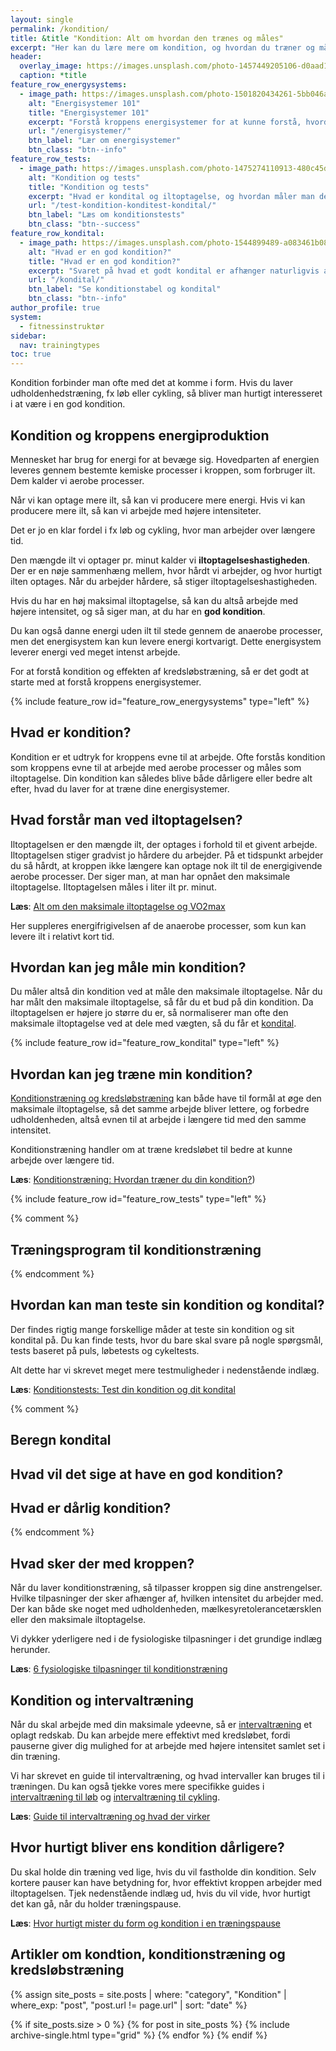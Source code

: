 ```yaml
---
layout: single
permalink: /kondition/
title: &title "Kondition: Alt om hvordan den trænes og måles"
excerpt: "Her kan du lære mere om kondition, og hvordan du træner og måler din kondition. Få eksempler på træning og se om du er i god form?"
header:
  overlay_image: https://images.unsplash.com/photo-1457449205106-d0aad138e99b?ixlib=rb-1.2.1&ixid=eyJhcHBfaWQiOjEyMDd9&auto=format&fit=crop&w=1200&q=5
  caption: *title
feature_row_energysystems:
  - image_path: https://images.unsplash.com/photo-1501820434261-5bb046afcf6b?ixlib=rb-1.2.1&ixid=eyJhcHBfaWQiOjEyMDd9&auto=format&fit=crop&w=400&q=5
    alt: "Energisystemer 101"
    title: "Energisystemer 101"
    excerpt: "Forstå kroppens energisystemer for at kunne forstå, hvordan du bedst kan lave konditionstræning og få et bedre kredsløb og udholdenhed."
    url: "/energisystemer/"
    btn_label: "Lær om energisystemer"
    btn_class: "btn--info"
feature_row_tests:
  - image_path: https://images.unsplash.com/photo-1475274110913-480c45d0e873?ixlib=rb-1.2.1&ixid=eyJhcHBfaWQiOjEyMDd9&auto=format&fit=crop&w=400&q=5
    alt: "Kondition og tests"
    title: "Kondition og tests"
    excerpt: "Hvad er kondital og iltoptagelse, og hvordan måler man det i forbindelse med sin konditionstræning?"
    url: "/test-kondition-konditest-kondital/"
    btn_label: "Læs om konditionstests"
    btn_class: "btn--success"
feature_row_kondital:
  - image_path: https://images.unsplash.com/photo-1544899489-a083461b088c?ixlib=rb-1.2.1&ixid=eyJhcHBfaWQiOjEyMDd9&auto=format&fit=crop&w=400&q=5
    alt: "Hvad er en god kondition?"
    title: "Hvad er en god kondition?"
    excerpt: "Svaret på hvad et godt kondital er afhænger naturligvis af hvem man sammenligner sig med. Her er tabeller gældende for almindelige mennesker i Skandinavien."
    url: "/kondital/"
    btn_label: "Se konditionstabel og kondital"
    btn_class: "btn--info"
author_profile: true
system:
  - fitnessinstruktør
sidebar:
  nav: trainingtypes
toc: true
---
```


Kondition forbinder man ofte med det at komme i form. Hvis du laver udholdenhedstræning, fx løb eller cykling, så bliver man hurtigt interesseret i at være i en god kondition.

## Kondition og kroppens energiproduktion

Mennesket har brug for energi for at bevæge sig. Hovedparten af energien leveres gennem bestemte kemiske processer i kroppen, som forbruger ilt. Dem kalder vi aerobe processer.

Når vi kan optage mere ilt, så kan vi producere mere energi. Hvis vi kan producere mere ilt, så kan vi arbejde med højere intensiteter.

Det er jo en klar fordel i fx løb og cykling, hvor man arbejder over længere tid.

Den mængde ilt vi optager pr. minut kalder vi **iltoptagelseshastigheden**. Der er en nøje sammenhæng mellem, hvor hårdt vi arbejder, og hvor hurtigt ilten optages. Når du arbejder hårdere, så stiger iltoptagelseshastigheden.

Hvis du har en høj maksimal iltoptagelse, så kan du altså arbejde med højere intensitet, og så siger man, at du har en **god kondition**.

Du kan også danne energi uden ilt til stede gennem de anaerobe processer, men det energisystem kan kun levere energi kortvarigt. Dette energisystem leverer energi ved meget intenst arbejde.

For at forstå kondition og effekten af kredsløbstræning, så er det godt at starte med at forstå kroppens energisystemer.

{% include feature_row id="feature_row_energysystems" type="left" %}

## Hvad er kondition?

Kondition er et udtryk for kroppens evne til at arbejde. Ofte forstås kondition som kroppens evne til at arbejde med aerobe processer og måles som iltoptagelse. Din kondition kan således blive både dårligere eller bedre alt efter, hvad du laver for at træne dine energisystemer.

## Hvad forstår man ved iltoptagelsen?

Iltoptagelsen er den mængde ilt, der optages i forhold til et givent arbejde. Iltoptagelsen stiger gradvist jo hårdere du arbejder. På et tidspunkt arbejder du så hårdt, at kroppen ikke længere kan optage nok ilt til de energigivende aerobe processer. Der siger man, at man har opnået den maksimale iltoptagelse. Iltoptagelsen måles i liter ilt pr. minut.

**Læs**: [Alt om den maksimale iltoptagelse og VO2max](/maksimale-iltoptagelse-vo2max/)

Her suppleres energifrigivelsen af de anaerobe processer, som kun kan levere ilt i relativt kort tid.

## Hvordan kan jeg måle min kondition?

Du måler altså din kondition ved at måle den maksimale iltoptagelse. Når du har målt den maksimale iltoptagelse, så får du et bud på din kondition. Da iltoptagelsen er højere jo større du er, så normaliserer man ofte den maksimale iltoptagelse ved at dele med vægten, så du får et [kondital](/kondital/).

{% include feature_row id="feature_row_kondital" type="left" %}

## Hvordan kan jeg træne min kondition?

[Konditionstræning og kredsløbstræning](/konditionstraening/) kan både have til formål at øge den maksimale iltoptagelse, så det samme arbejde bliver lettere, og forbedre udholdenheden, altså evnen til at arbejde i længere tid med den samme intensitet.

Konditionstræning handler om at træne kredsløbet til bedre at kunne arbejde over længere tid.

**Læs**: [Konditionstræning: Hvordan træner du din kondition?](/konditionstraening/))

{% include feature_row id="feature_row_tests" type="left" %}

{% comment %}

## Træningsprogram til konditionstræning

{% endcomment %}

## Hvordan kan man teste sin kondition og kondital?

Der findes rigtig mange forskellige måder at teste sin kondition og sit kondital på. Du kan finde tests, hvor du bare skal svare på nogle spørgsmål, tests baseret på puls, løbetests og cykeltests.

Alt dette har vi skrevet meget mere testmuligheder i nedenstående indlæg.

**Læs**: [Konditionstests: Test din kondition og dit kondital](/test-kondition-konditest-kondital/)

{% comment %}

## Beregn kondital


## Hvad vil det sige at have en god kondition?

## Hvad er dårlig kondition?

{% endcomment %}

## Hvad sker der med kroppen?

Når du laver konditionstræning, så tilpasser kroppen sig dine anstrengelser. Hvilke tilpasninger der sker afhænger af, hvilken intensitet du arbejder med. Der kan både ske noget med udholdenheden, mælkesyretolerancetærsklen eller den maksimale iltoptagelse.

Vi dykker yderligere ned i de fysiologiske tilpasninger i det grundige indlæg herunder.

**Læs**: [6 fysiologiske tilpasninger til konditionstræning](/tilpasning-konditionstraening/)

## Kondition og intervaltræning

Når du skal arbejde med din maksimale ydeevne, så er [intervaltræning](/intervaltraening/) et oplagt redskab. Du kan arbejde mere effektivt med kredsløbet, fordi pauserne giver dig mulighed for at arbejde med højere intensitet samlet set i din træning.

Vi har skrevet en guide til intervaltræning, og hvad intervaller kan bruges til i træningen. Du kan også tjekke vores mere specifikke guides i [intervaltræning til løb](/intervallob-intervaltraening/) og [intervaltræning til cykling](/intervaltraening-cykling/).

**Læs**: [Guide til intervaltræning og hvad der virker](/intervaltraening/)

## Hvor hurtigt bliver ens kondition dårligere?

Du skal holde din træning ved lige, hvis du vil fastholde din kondition. Selv kortere pauser kan have betydning for, hvor effektivt kroppen arbejder med iltoptagelsen. Tjek nedenstående indlæg ud, hvis du vil vide, hvor hurtigt det kan gå, når du holder træningspause.

**Læs**: [Hvor hurtigt mister du form og kondition i en træningspause](/hvor-hurtigt-mister-form-kondition/)

## Artikler om kondtion, konditionstræning og kredsløbstræning

{% assign site_posts = site.posts | where: "category", "Kondition" | where_exp: "post", "post.url != page.url" | sort: "date" %}

<div class="feature__wrapper">

{% if site_posts.size > 0 %}
  {% for post in site_posts %}
    {% include archive-single.html type="grid" %}
  {% endfor %}
{% endif %}

</div>

